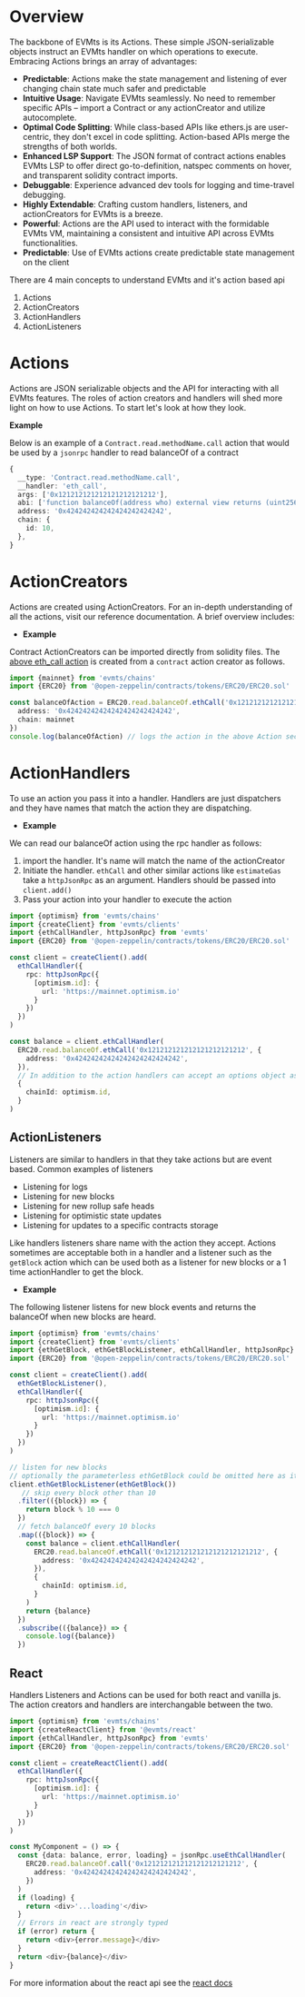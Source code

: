 # Overview

The backbone of EVMts is its Actions. These simple JSON-serializable objects instruct an EVMts handler on which operations to execute. Embracing Actions brings an array of advantages:

- **Predictable**: Actions make the state management and listening of ever changing chain state much safer and predictable
- **Intuitive Usage**: Navigate EVMts seamlessly. No need to remember specific APIs – import a Contract or any actionCreator and utilize autocomplete.
- **Optimal Code Splitting**: While class-based APIs like ethers.js are user-centric, they don't excel in code splitting. Action-based APIs merge the strengths of both worlds.
- **Enhanced LSP Support**: The JSON format of contract actions enables EVMts LSP to offer direct go-to-definition, natspec comments on hover, and transparent solidity contract imports.
- **Debuggable**: Experience advanced dev tools for logging and time-travel debugging.
- **Highly Extendable**: Crafting custom handlers, listeners, and actionCreators for EVMts is a breeze.
- **Powerful**: Actions are the API used to interact with the formidable EVMts VM, maintaining a consistent and intuitive API across EVMts functionalities.
- **Predictable**: Use of EVMts actions create predictable state management on the client

There are 4 main concepts to understand EVMts and it's action based api

1. Actions
2. ActionCreators
3. ActionHandlers
4. ActionListeners 

# Actions

Actions are JSON serializable objects and the API for interacting with all EVMts features. The roles of action creators and handlers will shed more light on how to use Actions. To start let's look at how they look.

**Example**

Below is an example of a `Contract.read.methodName.call` action that would be used by a `jsonrpc` handler to read balanceOf of a contract

```typescript
{ 
  __type: 'Contract.read.methodName.call',
  __handler: 'eth_call',
  args: ['0x121212121212121212121212'],
  abi: ['function balanceOf(address who) external view returns (uint256 balance)'],
  address: '0x424242424242424242424242',
  chain: {
    id: 10,
  },
}
```

# ActionCreators

Actions are created using ActionCreators. For an in-depth understanding of all the actions, visit our reference documentation. A brief overview includes:

- **Example**

Contract ActionCreators can be imported directly from solidity files. The [above eth_call action](./overview.md/##Actions) is created from a `contract` action creator as follows. 

```typescript
import {mainnet} from 'evmts/chains'
import {ERC20} from '@open-zeppelin/contracts/tokens/ERC20/ERC20.sol'

const balanceOfAction = ERC20.read.balanceOf.ethCall('0x121212121212121212121212', {
  address: '0x42424242424242424242424242', 
  chain: mainnet
})
console.log(balanceOfAction) // logs the action in the above Action section
```

# ActionHandlers

To use an action you pass it into a handler. Handlers are just dispatchers and they have names that match the action they are dispatching.

- **Example**

We can read our balanceOf action using the rpc handler as follows:

1. import the handler. It's name will match the name of the actionCreator
2. Initiate the handler. `ethCall` and other similar actions like `estimateGas` take a `httpJsonRpc` as an argument. Handlers should be passed into `client.add()`
3. Pass your action into your handler to execute the action

```typescript
import {optimism} from 'evmts/chains'
import {createClient} from 'evmts/clients'
import {ethCallHandler, httpJsonRpc} from 'evmts'
import {ERC20} from '@open-zeppelin/contracts/tokens/ERC20/ERC20.sol'

const client = createClient().add(
  ethCallHandler({
    rpc: httpJsonRpc({
      [optimism.id]: {
        url: 'https://mainnet.optimism.io'
      }
    })
  })
)

const balance = client.ethCallHandler(
  ERC20.read.balanceOf.ethCall('0x121212121212121212121212', {
    address: '0x42424242424242424242424242', 
  }),
  // In addition to the action handlers can accept an options object as the second parameter
  {
    chainId: optimism.id,
  }
)
```

## ActionListeners

Listeners are similar to handlers in that they take actions but are event based. Common examples of listeners

- Listening for logs
- Listening for new blocks
- Listening for new rollup safe heads
- Listening for optimistic state updates
- Listening for updates to a specific contracts storage

Like handlers listeners share name with the action they accept. Actions sometimes are acceptable both in a handler and a listener such as the `getBlock` action which can be used both as a listener for new blocks or a 1 time actionHandler to get the block.

- **Example**

The following listener listens for new block events and returns the balanceOf when new blocks are heard.

```typescript
import {optimism} from 'evmts/chains'
import {createClient} from 'evmts/clients'
import {ethGetBlock, ethGetBlockListener, ethCallHandler, httpJsonRpc} from 'evmts'
import {ERC20} from '@open-zeppelin/contracts/tokens/ERC20/ERC20.sol'

const client = createClient().add(
  ethGetBlockListener(),
  ethCallHandler({
    rpc: httpJsonRpc({
      [optimism.id]: {
        url: 'https://mainnet.optimism.io'
      }
    })
  })
)

// listen for new blocks
// optionally the parameterless ethGetBlock could be omitted here as it's the default
client.ethGetBlockListener(ethGetBlock())
   // skip every block other than 10
  .filter(({block}) => {
    return block % 10 === 0
  })
  // fetch balanceOf every 10 blocks
  .map(({block}) => {
    const balance = client.ethCallHandler(
      ERC20.read.balanceOf.ethCall('0x121212121212121212121212', {
        address: '0x42424242424242424242424242', 
      }),
      {
        chainId: optimism.id,
      }
    )
    return {balance}
  })
  .subscribe(({balance}) => {
    console.log({balance})
  })
```

## React

Handlers Listeners and Actions can be used for both react and vanilla js. The action creators and handlers are interchangable between the two.

```typescript
import {optimism} from 'evmts/chains'
import {createReactClient} from '@evmts/react'
import {ethCallHandler, httpJsonRpc} from 'evmts'
import {ERC20} from '@open-zeppelin/contracts/tokens/ERC20/ERC20.sol'

const client = createReactClient().add(
  ethCallHandler({
    rpc: httpJsonRpc({
      [optimism.id]: {
        url: 'https://mainnet.optimism.io'
      }
    })
  })
)

const MyComponent = () => {
  const {data: balance, error, loading} = jsonRpc.useEthCallHandler(
    ERC20.read.balanceOf.call('0x121212121212121212121212', {
      address: '0x42424242424242424242424242', 
    })
  )
  if (loading) {
    return <div>'...loading'</div>
  }
  // Errors in react are strongly typed
  if (error) return {
    return <div>{error.message}</div>
  }
  return <div>{balance}</div>
}
```

For more information about the react api see the [react docs](../react/overview.md)

